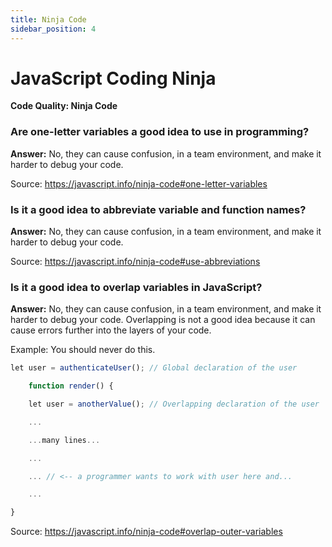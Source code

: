 ```yaml
---
title: Ninja Code
sidebar_position: 4
---
```


# JavaScript Coding Ninja

**Code Quality: Ninja Code**

<head>
  <title>Coding Ninja - JavaScript Interview Questions & Answers</title>
  <meta charSet="utf-8" />
</head>

### Are one-letter variables a good idea to use in programming?

**Answer:** No, they can cause confusion, in a team environment, and make it harder to debug your code.

Source: <https://javascript.info/ninja-code#one-letter-variables>

### Is it a good idea to abbreviate variable and function names?

**Answer:** No, they can cause confusion, in a team environment, and make it harder to debug your code.

Source: <https://javascript.info/ninja-code#use-abbreviations>

### Is it a good idea to overlap variables in JavaScript?

**Answer:** No, they can cause confusion, in a team environment, and make it harder to debug your code. Overlapping is not a good idea because it can cause errors further into the layers of your code.

Example: You should never do this.

```js
let user = authenticateUser(); // Global declaration of the user

    function render() {

    let user = anotherValue(); // Overlapping declaration of the user

    ...

    ...many lines...

    ...

    ... // <-- a programmer wants to work with user here and...

    ...

}
```

Source: <https://javascript.info/ninja-code#overlap-outer-variables>
